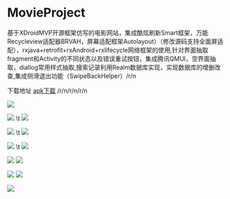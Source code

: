 # MovieProject
基于XDroidMVP开源框架仿写的电影网站，集成酷炫刷新Smart框架，万能Recycleview适配器BRVAH，屏幕适配框架Autolayout）（修改源码支持全面屏适配），rxjava+retrofit+rxAndroid+rxlifecycle网络框架的使用,针对界面抽取fragment和Activity的不同状态以及错误重试按钮，集成腾讯QMUI，空界面抽取，diallog常用样式抽取,搜索记录利用Realm数据库实现，实现数据库的增删改查,集成侧滑退出功能（SwipeBackHelper）/r/n


下载地址 <a href="https://fir.im/d6mb">apk下载</a>  /r/n/r/n/r/n


![](https://github.com/WinWang/MovieProject/blob/master/screenShot/2345%E6%88%AA%E5%9B%BE20180626153215.png)



![](https://github.com/WinWang/MovieProject/blob/master/screenShot/device-2018-06-25-111713.png)  \t ![](https://github.com/WinWang/MovieProject/blob/master/screenShot/device-2018-06-25-111906.png)



![](https://github.com/WinWang/MovieProject/blob/master/screenShot/device-2018-06-25-111932.png)  \t ![](https://github.com/WinWang/MovieProject/blob/master/screenShot/device-2018-06-25-111945.png)



![](https://github.com/WinWang/MovieProject/blob/master/screenShot/device-2018-06-25-111954.png)  \t ![](https://github.com/WinWang/MovieProject/blob/master/screenShot/device-2018-06-25-112004.png)



![](https://github.com/WinWang/MovieProject/blob/master/screenShot/device-2018-06-25-112026.png)   ![](https://github.com/WinWang/MovieProject/blob/master/screenShot/device-2018-06-25-112039.png)



![](https://github.com/WinWang/MovieProject/blob/master/screenShot/device-2018-06-25-112126.png)   ![](https://github.com/WinWang/MovieProject/blob/master/screenShot/device-2018-06-25-112200.png)


![](https://github.com/WinWang/MovieProject/blob/master/screenShot/device-2018-06-25-112217.png)
